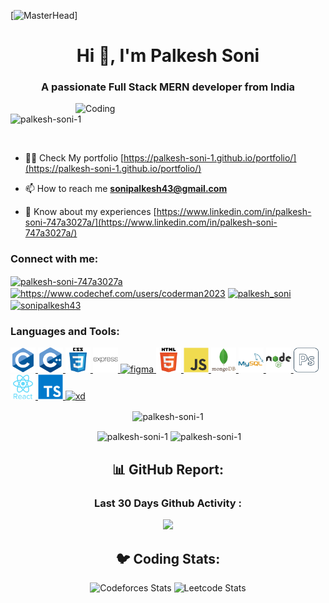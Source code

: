 [![MasterHead](https://boodle.ai/wp-content/uploads/2023/05/LLM-more-than-meets-the-eye.jpg)]
<h1 align="center">Hi 👋, I'm Palkesh Soni</h1>
<h3 align="center">A passionate Full Stack MERN developer from India</h3>
<img align="right" alt="Coding" width="400" src="https://cdn.filestackcontent.com/efbSR18hT5uRKuo0zoMA">

<p align="left"> <img src="https://komarev.com/ghpvc/?username=palkesh-soni-1&label=Profile%20views&color=0e75b6&style=flat" alt="palkesh-soni-1" /> </p>

<p align="left"> <a href="https://twitter.com/" target="blank"><img src="https://img.shields.io/twitter/follow/?logo=twitter&style=for-the-badge" alt="" /></a> </p>

- 👨‍💻 Check My portfolio [https://palkesh-soni-1.github.io/portfolio/](https://palkesh-soni-1.github.io/portfolio/)

- 📫 How to reach me **sonipalkesh43@gmail.com**

- 📄 Know about my experiences [https://www.linkedin.com/in/palkesh-soni-747a3027a/](https://www.linkedin.com/in/palkesh-soni-747a3027a/)

<h3 align="left">Connect with me:</h3>
<p align="left">
<a href="https://linkedin.com/in/palkesh-soni-747a3027a" target="blank"><img align="center" src="https://raw.githubusercontent.com/rahuldkjain/github-profile-readme-generator/master/src/images/icons/Social/linked-in-alt.svg" alt="palkesh-soni-747a3027a" height="30" width="40" /></a>
<a href="https://www.codechef.com/users/https://www.codechef.com/users/coderman2023" target="blank"><img align="center" src="https://cdn.jsdelivr.net/npm/simple-icons@3.1.0/icons/codechef.svg" alt="https://www.codechef.com/users/coderman2023" height="30" width="40" /></a>
<a href="https://codeforces.com/profile/palkesh_soni" target="blank"><img align="center" src="https://raw.githubusercontent.com/rahuldkjain/github-profile-readme-generator/master/src/images/icons/Social/codeforces.svg" alt="palkesh_soni" height="30" width="40" /></a>
<a href="https://www.leetcode.com/sonipalkesh43" target="blank"><img align="center" src="https://raw.githubusercontent.com/rahuldkjain/github-profile-readme-generator/master/src/images/icons/Social/leet-code.svg" alt="sonipalkesh43" height="30" width="40" /></a>
</p>

<h3 align="left">Languages and Tools:</h3>
<p align="left"> <a href="https://www.cprogramming.com/" target="_blank" rel="noreferrer"> <img src="https://raw.githubusercontent.com/devicons/devicon/master/icons/c/c-original.svg" alt="c" width="40" height="40"/> </a> <a href="https://www.w3schools.com/cpp/" target="_blank" rel="noreferrer"> <img src="https://raw.githubusercontent.com/devicons/devicon/master/icons/cplusplus/cplusplus-original.svg" alt="cplusplus" width="40" height="40"/> </a> <a href="https://www.w3schools.com/css/" target="_blank" rel="noreferrer"> <img src="https://raw.githubusercontent.com/devicons/devicon/master/icons/css3/css3-original-wordmark.svg" alt="css3" width="40" height="40"/> </a> <a href="https://expressjs.com" target="_blank" rel="noreferrer"> <img src="https://raw.githubusercontent.com/devicons/devicon/master/icons/express/express-original-wordmark.svg" alt="express" width="40" height="40"/> </a> <a href="https://www.figma.com/" target="_blank" rel="noreferrer"> <img src="https://www.vectorlogo.zone/logos/figma/figma-icon.svg" alt="figma" width="40" height="40"/> </a> <a href="https://www.w3.org/html/" target="_blank" rel="noreferrer"> <img src="https://raw.githubusercontent.com/devicons/devicon/master/icons/html5/html5-original-wordmark.svg" alt="html5" width="40" height="40"/> </a> <a href="https://developer.mozilla.org/en-US/docs/Web/JavaScript" target="_blank" rel="noreferrer"> <img src="https://raw.githubusercontent.com/devicons/devicon/master/icons/javascript/javascript-original.svg" alt="javascript" width="40" height="40"/> </a> <a href="https://www.mongodb.com/" target="_blank" rel="noreferrer"> <img src="https://raw.githubusercontent.com/devicons/devicon/master/icons/mongodb/mongodb-original-wordmark.svg" alt="mongodb" width="40" height="40"/> </a> <a href="https://www.mysql.com/" target="_blank" rel="noreferrer"> <img src="https://raw.githubusercontent.com/devicons/devicon/master/icons/mysql/mysql-original-wordmark.svg" alt="mysql" width="40" height="40"/> </a> <a href="https://nodejs.org" target="_blank" rel="noreferrer"> <img src="https://raw.githubusercontent.com/devicons/devicon/master/icons/nodejs/nodejs-original-wordmark.svg" alt="nodejs" width="40" height="40"/> </a> <a href="https://www.photoshop.com/en" target="_blank" rel="noreferrer"> <img src="https://raw.githubusercontent.com/devicons/devicon/master/icons/photoshop/photoshop-line.svg" alt="photoshop" width="40" height="40"/> </a> <a href="https://reactjs.org/" target="_blank" rel="noreferrer"> <img src="https://raw.githubusercontent.com/devicons/devicon/master/icons/react/react-original-wordmark.svg" alt="react" width="40" height="40"/> </a> <a href="https://www.typescriptlang.org/" target="_blank" rel="noreferrer"> <img src="https://raw.githubusercontent.com/devicons/devicon/master/icons/typescript/typescript-original.svg" alt="typescript" width="40" height="40"/> </a> <a href="https://www.adobe.com/products/xd.html" target="_blank" rel="noreferrer"> <img src="https://cdn.worldvectorlogo.com/logos/adobe-xd.svg" alt="xd" width="40" height="40"/> </a> </p>

<div align="center">
<p><img align="center"  src="https://github-readme-stats.vercel.app/api/top-langs?username=palkesh-soni-1&show_icons=true&locale=en&layout=compact" alt="palkesh-soni-1" /></p>

<span>&nbsp;<img align="center" src="https://github-readme-stats.vercel.app/api?username=palkesh-soni-1&show_icons=true&locale=en" alt="palkesh-soni-1" /></span>
<span><img align="center" src="https://github-readme-streak-stats.herokuapp.com/?user=palkesh-soni-1&" alt="palkesh-soni-1" /></span>

## 📊 GitHub Report:

### Last 30 Days Github Activity :
![](https://github-readme-activity-graph.vercel.app/graph?username=Palkesh-Soni-1&bg_color=21232a&color=a8eeff&line=61dafb&point=f0fcff&area=true&hide_border=false)

## 🐦 Coding Stats:
![Codeforces Stats](https://codeforces-readme-stats.vercel.app/api/card?username=Palkesh_Soni)
![Leetcode Stats](https://leetcard.jacoblin.cool/sonipalkesh43)
</div>

